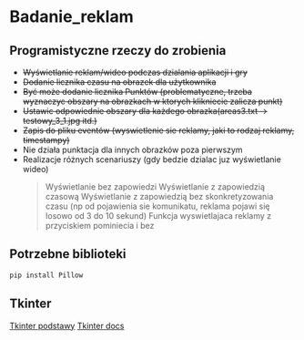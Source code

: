 # Badanie_reklam

## Programistyczne rzeczy do zrobienia
- ~~Wyświetlanie reklam/wideo podczas dzialania aplikacji i gry~~
- ~~Dodanie licznika czasu na obrazek dla użytkownika~~
- ~~Być może dodanie licznika Punktów (problematyczne, trzeba wyznaczyc obszary na obrazkach w ktorych klikniecie zalicza punkt)~~
- ~~Ustawic odpowiednie obszary dla każdego obrazka(areas3.txt -> testowy_3_1.jpg itd.)~~
- ~~Zapis do pliku eventów (wyswietlenie sie reklamy, jaki to rodzaj reklamy, timestampy)~~
- Nie działa punktacja dla innych obrazków poza pierwszym
- Realizacje różnych scenariuszy (gdy bedzie dzialac juz wyświetlanie wideo)
	> Wyświetlanie bez zapowiedzi
	> Wyświetlanie z zapowiedzią czasową 
	> Wyświetlanie z zapowiedzią bez skonkretyzowania czasu (np od pojawienia sie komunikatu, reklama pojawi się losowo od 3 do 10 sekund)
	> Funkcja wyswietlajaca reklamy z przyciskiem pominiecia i bez

## Potrzebne biblioteki
```bash
pip install Pillow
```

## Tkinter
[Tkinter podstawy](https://www.geeksforgeeks.org/python-gui-tkinter/)
[Tkinter docs](https://docs.python.org/3/library/tkinter.html)
